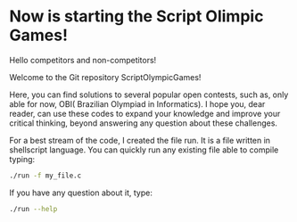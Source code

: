 # Now is starting the Script Olimpic Games!
Hello competitors and non-competitors!

Welcome to the Git repository ScriptOlympicGames! 

Here, you can find solutions to several popular open contests, such as, only able for now, OBI( Brazilian Olympiad in Informatics). I hope you, dear reader, can use these codes to expand your knowledge and improve your critical thinking, beyond  answering any question about these challenges.

For a best stream of the code, I created the file run. It is a file written in shellscript language. You can quickly run any existing file able to compile typing:

```bash
./run -f my_file.c
```

If you have any question about it, type:

```bash
./run --help
```
